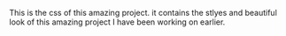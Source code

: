 This is the css of this amazing project. it contains the stlyes and beautiful look of this amazing project I have been working on earlier.

<img src="" alt="" >